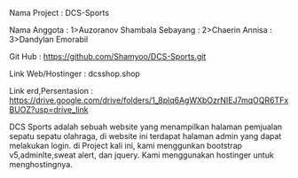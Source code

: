 Nama Project          : DCS-Sports

Nama Anggota          : 1>Auzoranov Shambala Sebayang
                      : 2>Chaerin Annisa
                      : 3>Dandylan Emorabil

Git Hub               : https://github.com/Shamyoo/DCS-Sports.git

Link Web/Hostinger    : dcsshop.shop

Link erd,Persentasion : https://drive.google.com/drive/folders/1_8plq6AgWXbOzrNIEJ7mqOQR6TFxBUOZ?usp=drive_link 

DCS Sports adalah sebuah website yang menampilkan halaman pemjualan sepatu sepatu olahraga, di website ini terdapat halaman admin yang dapat melakukan login.
di Project kali ini, kami menggunkan bootstrap v5,adminlte,sweat alert, dan jquery. Kami menggunakan hostinger untuk menghostingnya.
